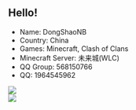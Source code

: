 ## Hello!

- Name: DongShaoNB
- Country: China
- Games: Minecraft, Clash of Clans
- Minecraft Server: 未来城(WLC)
 - QQ Group: 568150766
- QQ: 1964545962

<a href="https://github.com/anuraghazra/github-readme-stats">
  <img align="center" src="https://github-readme-stats.vercel.app/api?username=DongShaoNB&theme=radical&show_icons=true" />
</a>
<br>
<a href="https://github.com/anuraghazra/convoychat">
  <img align="center" src="https://github-readme-stats.vercel.app/api/top-langs/?username=DongShaoNB&layout=compact" />
</a>
